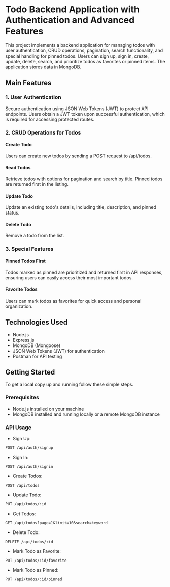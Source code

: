 # Todo Backend Application with Authentication and Advanced Features
This project implements a backend application for managing todos with user authentication, CRUD operations, pagination, search functionality, and special handling for pinned todos. Users can sign up, sign in, create, update, delete, search, and prioritize todos as favorites or pinned items. The application stores data in MongoDB.

## Main Features
### 1. User Authentication
Secure authentication using JSON Web Tokens (JWT) to protect API endpoints. Users obtain a JWT token upon successful authentication, which is required for accessing protected routes.

### 2. CRUD Operations for Todos
#### Create Todo
Users can create new todos by sending a POST request to /api/todos.

#### Read Todos
Retrieve todos with options for pagination and search by title. Pinned todos are returned first in the listing.

#### Update Todo
Update an existing todo's details, including title, description, and pinned status.

#### Delete Todo
Remove a todo from the list.

### 3. Special Features
#### Pinned Todos First
Todos marked as pinned are prioritized and returned first in API responses, ensuring users can easily access their most important todos.

#### Favorite Todos
Users can mark todos as favorites for quick access and personal organization.

## Technologies Used
- Node.js
- Express.js
- MongoDB (Mongoose)
- JSON Web Tokens (JWT) for authentication
- Postman for API testing

## Getting Started
To get a local copy up and running follow these simple steps.

### Prerequisites
- Node.js installed on your machine
- MongoDB installed and running locally or a remote MongoDB instance

### API Usage
- Sign Up:
   
``` console
POST /api/auth/signup
```

- Sign In:
   
``` console
POST /api/auth/signin
```

- Create Todos:
   
``` console
POST /api/todos
```

- Update Todo:
   
``` console
PUT /api/todos/:id
```

- Get Todos:
   
``` console
GET /api/todos?page=1&limit=10&search=keyword
```

- Delete Todo:
   
``` console
DELETE /api/todos/:id
```

- Mark Todo as Favorite:
   
``` console
PUT /api/todos/:id/favorite
```

- Mark Todo as Pinned:
   
``` console
PUT /api/todos/:id/pinned
```

